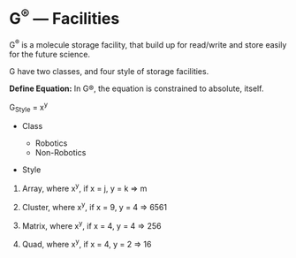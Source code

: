# G<sup>®</sup> — Facilities
G<sup>®</sup> is a molecule storage facility, that build up for read/write and store easily for the future science.

G have two classes, and four style of storage facilities.

<b>Define Equation:</b> In G®, the equation is constrained to absolute, itself.

G<sub>Style</sub> = x<sup>y</sup>

- Class
  - Robotics
  - Non-Robotics
 
- Style

1. Array, where x<sup>y</sup>, if x = j, y = k => m

2. Cluster, where x<sup>y</sup>, if x = 9, y = 4 => 6561

3. Matrix, where x<sup>y</sup>, if x = 4, y = 4 => 256

4. Quad, where x<sup>y</sup>, if x = 4, y = 2 => 16
